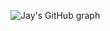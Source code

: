 ![Jay's GitHub graph](https://github-readme-activity-graph.cyclic.app/graph?username=dolsity&hide_border=true&theme=react-dark)
